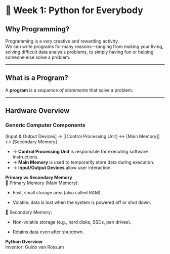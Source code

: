 # 🧠 Week 1: Python for Everybody

## Why Programming?

Programming is a very creative and rewarding activity.  
We can write programs for many reasons—ranging from making your living, solving difficult data analysis problems, to simply having fun or helping someone else solve a problem.

---

## What is a Program?

A **program** is a *sequence of statements* that solve a problem.

---

## Hardware Overview

### Generic Computer Components

[Input & Output Devices] → [[Control Processing Unit] ↔ [Main Memory]] ↔ [Secondary Memory]
                              
- → **Control Processing Unit** is responsible for executing software instructions.
- → **Main Memory** is used to temporarily store data during execution.
- → **Input/Output Devices** allow user interaction.

**Primary vs Secondary Memory**  
🧠 Primary Memory (Main Memory):

- Fast, small storage area (also called RAM).

- Volatile: data is lost when the system is powered off or shut down.

🧠 Secondary Memory:

- Non-volatile storage (e.g., hard disks, SSDs, pen drives).

- Retains data even after shutdown.

**Python Overview**  
Inventor: Guido van Rossum
